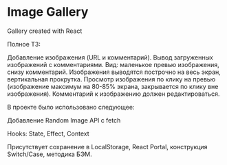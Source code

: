 # Image Gallery
Gallery created with React

Полное ТЗ:

Добавление изображения (URL и комментарий).
Вывод загруженных изображений с комментариями.
Вид: маленькое превью изображения, снизу комментарий.
Изображения выводятся построчно на весь экран, вертикальная прокрутка.
Просмотр изображения по клику на превью (изображение максимум на 80-85% экрана, закрывается по клику вне изображения).
Комментарий к изображению должен редактироваться.



В проекте было использовано следующее:

Добавление Random Image API с fetch

Hooks:
State, Effect, Context

Присутствует сохранение в LocalStorage, React Portal, конструкция Switch/Case, методика БЭМ.
